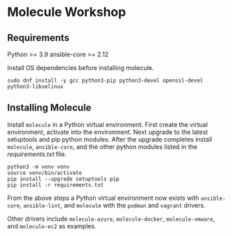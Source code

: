 # Molecule Workshop

## Requirements

Python >= 3.9
ansible-core >= 2.12

Install OS dependencies before installing molecule.

```console
sudo dnf install -y gcc python3-pip python3-devel openssl-devel python3-libselinux
```

## Installing Molecule

Install `molecule` in a Python virtual environment.
First create the virtual environment, activate into the environment.
Next upgrade to the latest setuptools and pip python modules.
After the upgrade completes install `molecule`, `ansible-core`, and the other
python modules listed in the _requirements.txt_ file.

```console
python3 -m venv venv
source venv/bin/activate
pip install --upgrade setuptools pip
pip install -r requirements.txt
```

From the above steps a Python virtual environment now exists with `ansible-core`, `ansible-lint`, and `molecule` with
the `podman` and `vagrant` drivers.

Other drivers include `molecule-azure`, `molecule-docker`, `molecule-vmware`, and `molecule-ec2` as examples.
